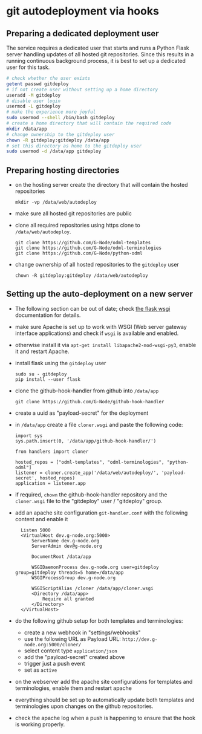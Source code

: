 # git autodeployment via hooks

## Preparing a dedicated deployment user

The service requires a dedicated user that starts and runs a Python Flask server handling updates of all hosted git repositories. Since this results in a running continuous background process, it is best to set up a dedicated user for this task.

```bash
# check whether the user exists
getent passwd gitdeploy
# if not create user without setting up a home directory
useradd -M gitdeploy
# disable user login
usermod -L gitdeploy
# make the experience more joyful
sudo usermod --shell /bin/bash gitdeploy
# create a home directory that will contain the required code
mkdir /data/app
# change ownership to the gitdeploy user
chown -R gitdeploy:gitdeploy /data/app
# set this directory as home to the gitdeploy user
sudo usermod -d /data/app gitdeploy
```

## Preparing hosting directories

  - on the hosting server create the directory that will contain the hosted repositories

        mkdir -vp /data/web/autodeploy

  - make sure all hosted git repositories are public
  - clone all required repositories using https clone to `/data/web/autodeploy`. 

        git clone https://github.com/G-Node/odml-templates
        git clone https://github.com/G-Node/odml-terminologies
        git clone https://github.com/G-Node/python-odml

  - change ownership of all hosted repositories to the `gitdeploy` user
    
        chown -R gitdeploy:gitdeploy /data/web/autodeploy

## Setting up the auto-deployment on a new server

- The following section can be out of date; check [the flask wsgi](https://flask.palletsprojects.com/en/2.0.x/deploying/mod_wsgi/) documentation for details.

- make sure Apache is set up to work with WSGI (Web server gateway interface applications) and check if `wsgi` is available and enabled.
- otherwise install it via `apt-get install libapache2-mod-wsgi-py3`, enable it and restart Apache.

- install flask using the `gitdeploy` user

      sudo su - gitdeploy
      pip install --user flask

- clone the github-hook-handler from github into `/data/app`

      git clone https://github.com/G-Node/github-hook-handler

- create a uuid as "payload-secret" for the deployment
- in `/data/app` create a file `cloner.wsgi` and paste the following code:

      import sys
      sys.path.insert(0, '/data/app/github-hook-handler/')

      from handlers import cloner

      hosted_repos = ["odml-templates", "odml-terminologies", "python-odml"]
      listener = cloner.create_app('/data/web/autodeploy/', 'payload-secret', hosted_repos)
      application = listener.app

- if required, `chown` the github-hook-handler repository and the `cloner.wsgi` file to the "gitdeploy" user / "gitdeploy" group.

- add an apache site configuration `git-handler.conf` with the following content and enable it

        Listen 5000
        <VirtualHost dev.g-node.org:5000>
            ServerName dev.g-node.org
            ServerAdmin dev@g-node.org

            DocumentRoot /data/app

            WSGIDaemonProcess dev.g-node.org user=gitdeploy group=gitdeploy threads=5 home=/data/app
            WSGIProcessGroup dev.g-node.org

            WSGIScriptAlias /cloner /data/app/cloner.wsgi
            <Directory /data/app>
                Require all granted
            </Directory>
        </VirtualHost>

- do the following github setup for both templates and terminologies:
  - create a new webhook in "settings/webhooks"
  - use the following URL as Payload URL: `http://dev.g-node.org:5000/cloner/`
  - select content type `application/json`
  - add the "payload-secret" created above
  - trigger just a push event
  - set as `active`

- on the webserver add the apache site configurations for templates and terminologies, enable them and restart apache

- everything should be set up to automatically update both templates and terminologies upon changes on the github repositories.

- check the apache log when a push is happening to ensure that the hook is working properly.
